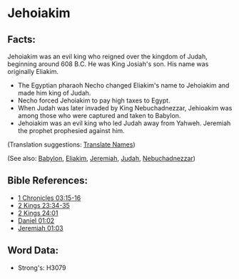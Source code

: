 # Jehoiakim #

## Facts: ##

Jehoiakim was an evil king who reigned over the kingdom of Judah, beginning around 608 B.C. He was King Josiah's son. His name was originally Eliakim.

* The Egyptian pharaoh Necho changed Eliakim's name to Jehoiakim and made him king of Judah.
* Necho forced Jehoiakim to pay high taxes to Egypt.
* When Judah was later invaded by King Nebuchadnezzar, Jehioakim was among those who were captured and taken to Babylon.
* Jehoiakim was an evil king who led Judah away from Yahweh. Jeremiah the prophet prophesied against him.

(Translation suggestions: [Translate Names](rc://en/ta/man/translate/translate-names))

(See also: [Babylon](../names/babylon.md), [Eliakim](../names/eliakim.md), [Jeremiah](../names/jeremiah.md), [Judah](../names/kingdomofjudah.md), [Nebuchadnezzar](../names/nebuchadnezzar.md))

## Bible References: ##

* [1 Chronicles 03:15-16](rc://en/tn/help/1ch/03/15)
* [2 Kings 23:34-35](rc://en/tn/help/2ki/23/34)
* [2 Kings 24:01](rc://en/tn/help/2ki/24/01)
* [Daniel 01:02](rc://en/tn/help/dan/01/02)
* [Jeremiah 01:03](rc://en/tn/help/jer/01/03)

## Word Data: ##

* Strong's: H3079
